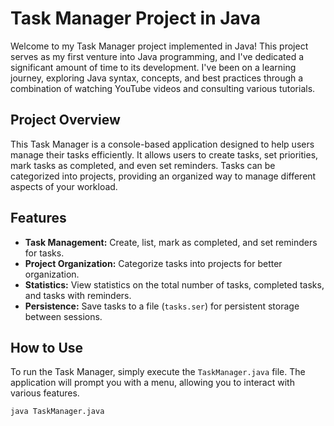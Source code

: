 # Task Manager Project in Java

Welcome to my Task Manager project implemented in Java! This project serves as my first venture into Java programming, and I've dedicated a significant amount of time to its development. I've been on a learning journey, exploring Java syntax, concepts, and best practices through a combination of watching YouTube videos and consulting various tutorials.

## Project Overview

This Task Manager is a console-based application designed to help users manage their tasks efficiently. It allows users to create tasks, set priorities, mark tasks as completed, and even set reminders. Tasks can be categorized into projects, providing an organized way to manage different aspects of your workload.

## Features

- **Task Management:** Create, list, mark as completed, and set reminders for tasks.
- **Project Organization:** Categorize tasks into projects for better organization.
- **Statistics:** View statistics on the total number of tasks, completed tasks, and tasks with reminders.
- **Persistence:** Save tasks to a file (`tasks.ser`) for persistent storage between sessions.

## How to Use

To run the Task Manager, simply execute the `TaskManager.java` file. The application will prompt you with a menu, allowing you to interact with various features.

```bash
java TaskManager.java
